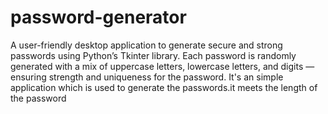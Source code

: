 # password-generator
A user-friendly desktop application to generate secure and strong passwords using Python’s Tkinter library. Each password is randomly generated with a mix of uppercase letters, lowercase letters, and digits — ensuring strength and uniqueness for the password.
      It's an simple application which is used to generate the passwords.it meets the length of the password
